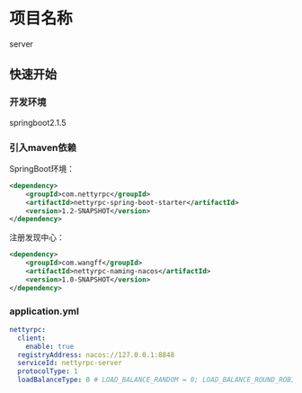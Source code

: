 # 项目名称
server
## 快速开始
### 开发环境
springboot2.1.5
### 引入maven依赖
SpringBoot环境：
```xml
<dependency>
    <groupId>com.nettyrpc</groupId>
    <artifactId>nettyrpc-spring-boot-starter</artifactId>
    <version>1.2-SNAPSHOT</version>
</dependency>
```
注册发现中心：
<!--nacos-->
```xml
<dependency>
    <groupId>com.wangff</groupId>
    <artifactId>nettyrpc-naming-nacos</artifactId>
    <version>1.0-SNAPSHOT</version>
</dependency>
```
### application.yml
```yaml
nettyrpc:
  client:
    enable: true 
  registryAddress: nacos://127.0.0.1:8848
  serviceId: nettyrpc-server
  protocolType: 1
  loadBalanceType: 0 # LOAD_BALANCE_RANDOM = 0; LOAD_BALANCE_ROUND_ROBIN = 1;
```

